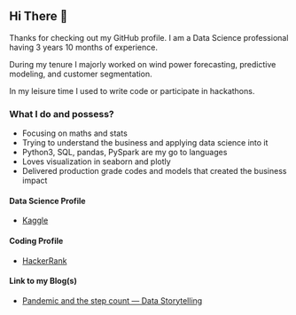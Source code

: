 ## Hi There 👋

Thanks for checking out my GitHub profile. I am a Data Science professional having 3 years 10 months of experience.

During my tenure I majorly worked on wind power forecasting, predictive modeling, and customer segmentation.

In my leisure time I used to write code or participate in hackathons.

### What I do and possess?

- Focusing on maths and stats
- Trying to understand the business and applying data science into it
- Python3, SQL, pandas, PySpark are my go to languages
- Loves visualization in seaborn and plotly
- Delivered production grade codes and models that created the business impact

#### Data Science Profile
* [Kaggle](https://www.kaggle.com/sank3t)

#### Coding Profile

* [HackerRank](https://www.hackerrank.com/sank3t?hr_r=1)

#### Link to my Blog(s)

* [Pandemic and the step count — Data Storytelling](https://sanketsharma2196.medium.com/pandemic-and-the-step-count-data-storytelling-cc1a51ef22b)
